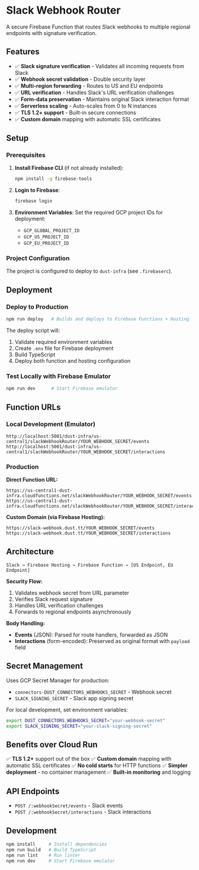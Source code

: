 # Slack Webhook Router

A secure Firebase Function that routes Slack webhooks to multiple regional endpoints with signature verification.

## Features

- ✅ **Slack signature verification** - Validates all incoming requests from Slack
- ✅ **Webhook secret validation** - Double security layer
- ✅ **Multi-region forwarding** - Routes to US and EU endpoints
- ✅ **URL verification** - Handles Slack's URL verification challenges
- ✅ **Form-data preservation** - Maintains original Slack interaction format
- ✅ **Serverless scaling** - Auto-scales from 0 to N instances
- ✅ **TLS 1.2+ support** - Built-in secure connections
- ✅ **Custom domain** mapping with automatic SSL certificates

## Setup

### Prerequisites

1. **Install Firebase CLI** (if not already installed):

   ```bash
   npm install -g firebase-tools
   ```

2. **Login to Firebase**:

   ```bash
   firebase login
   ```

3. **Environment Variables**:
   Set the required GCP project IDs for deployment:
   - `GCP_GLOBAL_PROJECT_ID`
   - `GCP_US_PROJECT_ID`
   - `GCP_EU_PROJECT_ID`

### Project Configuration

The project is configured to deploy to `dust-infra` (see `.firebaserc`).

## Deployment

### Deploy to Production

```bash
npm run deploy   # Builds and deploys to Firebase Functions + Hosting
```

The deploy script will:

1. Validate required environment variables
2. Create `.env` file for Firebase deployment
3. Build TypeScript
4. Deploy both function and hosting configuration

### Test Locally with Firebase Emulator

```bash
npm run dev      # Start Firebase emulator
```

## Function URLs

### Local Development (Emulator)

```
http://localhost:5001/dust-infra/us-central1/slackWebhookRouter/YOUR_WEBHOOK_SECRET/events
http://localhost:5001/dust-infra/us-central1/slackWebhookRouter/YOUR_WEBHOOK_SECRET/interactions
```

### Production

**Direct Function URL:**

```
https://us-central1-dust-infra.cloudfunctions.net/slackWebhookRouter/YOUR_WEBHOOK_SECRET/events
https://us-central1-dust-infra.cloudfunctions.net/slackWebhookRouter/YOUR_WEBHOOK_SECRET/interactions
```

**Custom Domain (via Firebase Hosting):**

```
https://slack-webhook.dust.tt/YOUR_WEBHOOK_SECRET/events
https://slack-webhook.dust.tt/YOUR_WEBHOOK_SECRET/interactions
```

## Architecture

```
Slack → Firebase Hosting → Firebase Function → [US Endpoint, EU Endpoint]
```

**Security Flow:**

1. Validates webhook secret from URL parameter
2. Verifies Slack request signature
3. Handles URL verification challenges
4. Forwards to regional endpoints asynchronously

**Body Handling:**

- **Events** (JSON): Parsed for route handlers, forwarded as JSON
- **Interactions** (form-encoded): Preserved as original format with `payload` field

## Secret Management

Uses GCP Secret Manager for production:

- `connectors-DUST_CONNECTORS_WEBHOOKS_SECRET` - Webhook secret
- `SLACK_SIGNING_SECRET` - Slack app signing secret

For local development, set environment variables:

```bash
export DUST_CONNECTORS_WEBHOOKS_SECRET="your-webhook-secret"
export SLACK_SIGNING_SECRET="your-slack-signing-secret"
```

## Benefits over Cloud Run

✅ **TLS 1.2+** support out of the box
✅ **Custom domain** mapping with automatic SSL certificates
✅ **No cold starts** for HTTP functions
✅ **Simpler deployment** - no container management
✅ **Built-in monitoring** and logging

## API Endpoints

- `POST /:webhookSecret/events` - Slack events
- `POST /:webhookSecret/interactions` - Slack interactions

## Development

```bash
npm install     # Install dependencies
npm run build   # Build TypeScript
npm run lint    # Run linter
npm run dev     # Start Firebase emulator
```
